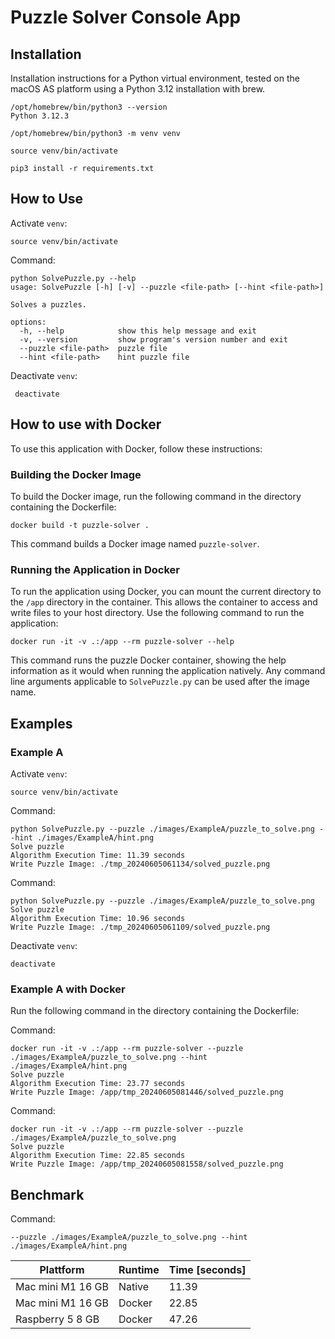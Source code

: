 # Puzzle Solver Console App

## Installation

Installation instructions for a Python virtual environment, tested on the macOS AS platform using a Python 3.12 installation with brew.

    /opt/homebrew/bin/python3 --version
    Python 3.12.3

    /opt/homebrew/bin/python3 -m venv venv

    source venv/bin/activate

    pip3 install -r requirements.txt

## How to Use 

Activate `venv`:

    source venv/bin/activate

Command:

    python SolvePuzzle.py --help
    usage: SolvePuzzle [-h] [-v] --puzzle <file-path> [--hint <file-path>]
    
    Solves a puzzles.
    
    options:
      -h, --help            show this help message and exit
      -v, --version         show program's version number and exit
      --puzzle <file-path>  puzzle file
      --hint <file-path>    hint puzzle file

Deactivate `venv`:

     deactivate

## How to use with Docker

To use this application with Docker, follow these instructions:

### Building the Docker Image

To build the Docker image, run the following command in the directory containing the Dockerfile:

    docker build -t puzzle-solver .

This command builds a Docker image named `puzzle-solver`.

### Running the Application in Docker

To run the application using Docker, you can mount the current directory to the `/app` directory in the container. This allows the container to access and write files to your host directory. Use the following command to run the application:

    docker run -it -v .:/app --rm puzzle-solver --help

This command runs the puzzle Docker container, showing the help information as it would when running the application natively. Any command line arguments applicable to `SolvePuzzle.py` can be used after the image name.

## Examples

### Example A

Activate `venv`:

    source venv/bin/activate

Command:
      
    python SolvePuzzle.py --puzzle ./images/ExampleA/puzzle_to_solve.png --hint ./images/ExampleA/hint.png
    Solve puzzle
    Algorithm Execution Time: 11.39 seconds
    Write Puzzle Image: ./tmp_20240605061134/solved_puzzle.png

Command:
      
    python SolvePuzzle.py --puzzle ./images/ExampleA/puzzle_to_solve.png
    Solve puzzle
    Algorithm Execution Time: 10.96 seconds
    Write Puzzle Image: ./tmp_20240605061109/solved_puzzle.png

Deactivate `venv`:

    deactivate

### Example A with Docker

Run the following command in the directory containing the Dockerfile:

Command:
      
    docker run -it -v .:/app --rm puzzle-solver --puzzle ./images/ExampleA/puzzle_to_solve.png --hint ./images/ExampleA/hint.png
    Solve puzzle
    Algorithm Execution Time: 23.77 seconds
    Write Puzzle Image: /app/tmp_20240605081446/solved_puzzle.png

Command:
      
    docker run -it -v .:/app --rm puzzle-solver --puzzle ./images/ExampleA/puzzle_to_solve.png
    Solve puzzle
    Algorithm Execution Time: 22.85 seconds
    Write Puzzle Image: /app/tmp_20240605081558/solved_puzzle.png

## Benchmark

Command:

    --puzzle ./images/ExampleA/puzzle_to_solve.png --hint ./images/ExampleA/hint.png

| Plattform | Runtime | Time [seconds] |
| --- | --- | --- |
| Mac mini M1 16 GB | Native | 11.39  |
| Mac mini M1 16 GB | Docker | 22.85  |
| Raspberry 5 8 GB | Docker | 47.26 |